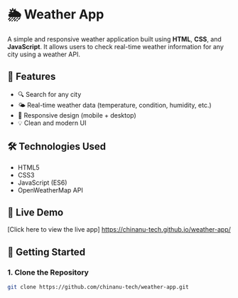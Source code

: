 # 🌦️ Weather App

A simple and responsive weather application built using **HTML**, **CSS**, and **JavaScript**. It allows users to check real-time weather information for any city using a weather API.

## 🚀 Features

- 🔍 Search for any city
- 🌤️ Real-time weather data (temperature, condition, humidity, etc.)
- 📱 Responsive design (mobile + desktop)
- 💡 Clean and modern UI

## 🛠️ Technologies Used

- HTML5
- CSS3
- JavaScript (ES6)
- OpenWeatherMap API



## 🔗 Live Demo

[Click here to view the live app]
https://chinanu-tech.github.io/weather-app/

## 📁 Getting Started

### 1. Clone the Repository

```bash
git clone https://github.com/chinanu-tech/weather-app.git
